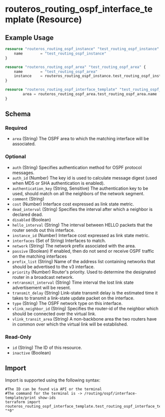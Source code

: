 # routeros_routing_ospf_interface_template (Resource)


## Example Usage
```terraform
resource "routeros_routing_ospf_instance" "test_routing_ospf_instance" {
	name   		= "test_routing_ospf_instance"
}

resource "routeros_routing_ospf_area" "test_routing_ospf_area" {
	name   		= "test_routing_ospf_area"
	instance 	= routeros_routing_ospf_instance.test_routing_ospf_instance.name
}

resource "routeros_routing_ospf_interface_template" "test_routing_ospf_interface_template" {
		area = routeros_routing_ospf_area.test_routing_ospf_area.name
}
```

<!-- schema generated by tfplugindocs -->
## Schema

### Required

- `area` (String) The OSPF area to which the matching interface will be associated.

### Optional

- `auth` (String) Specifies authentication method for OSPF protocol messages.
- `auth_id` (Number) The key id is used to calculate message digest (used when MD5 or SHA authentication is enabled).
- `authentication_key` (String, Sensitive) The authentication key to be used, should match on all the neighbors of the network segment.
- `comment` (String)
- `cost` (Number) Interface cost expressed as link state metric.
- `dead_interval` (String) Specifies the interval after which a neighbor is declared dead.
- `disabled` (Boolean)
- `hello_interval` (String) The interval between HELLO packets that the router sends out this interface.
- `instance_id` (Number) Interface cost expressed as link state metric.
- `interfaces` (Set of String) Interfaces to match.
- `network` (String) The network prefix associated with the area.
- `passive` (Boolean) If enabled, then do not send or receive OSPF traffic on the matching interfaces
- `prefix_list` (String) Name of the address list containing networks that should be advertised to the v3 interface.
- `priority` (Number) Router's priority. Used to determine the designated router in a broadcast network.
- `retransmit_interval` (String) Time interval the lost link state advertisement will be resent.
- `transmit_delay` (String) Link-state transmit delay is the estimated time it takes to transmit a link-state update packet on the interface.
- `type` (String) The OSPF network type on this interface.
- `vlink_neighbor_id` (String) Specifies the router-id of the neighbor which should be connected over the virtual link.
- `vlink_transit_area` (String) A non-backbone area the two routers have in common over which the virtual link will be established.

### Read-Only

- `id` (String) The ID of this resource.
- `inactive` (Boolean)

## Import
Import is supported using the following syntax:
```shell
#The ID can be found via API or the terminal
#The command for the terminal is -> /routing/ospf/interface-template/print show-ids
terraform import routeros_routing_ospf_interface_template.test_routing_ospf_interface_template "*0"
```
